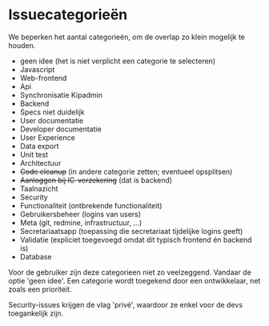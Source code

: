 Issuecategorieën
================

We beperken het aantal categorieën, om de overlap zo klein mogelijk te
houden.

-   geen idee (het is niet verplicht een categorie te selecteren)
-   Javascript
-   Web-frontend
-   Api
-   Synchronisatie Kipadmin
-   Backend
-   Specs niet duidelijk
-   User documentatie
-   Developer documentatie
-   User Experience
-   Data export
-   Unit test
-   Architectuur
-   ~~Code cleanup~~ (in andere categorie zetten; eventueel opsplitsen)
-   ~~Aanloggen bij IC-verzekering~~ (dat is backend)
-   Taalnazicht
-   Security
-   Functionaliteit (ontbrekende functionaliteit)
-   Gebruikersbeheer (logins van users)
-   Meta (git, redmine, infrastructuur, ...)
-   Secretariaatsapp (toepassing die secretariaat tijdelijke
    logins geeft)
-   Validatie (expliciet toegevoegd omdat dit typisch frontend én
    backend is)
-   Database

Voor de gebruiker zijn deze categorieen niet zo veelzeggend. Vandaar de
optie 'geen idee'. Een categorie wordt toegekend door een ontwikkelaar,
net zoals een prioriteit.

Security-issues krijgen de vlag 'privé', waardoor ze enkel voor de devs
toegankelijk zijn.

